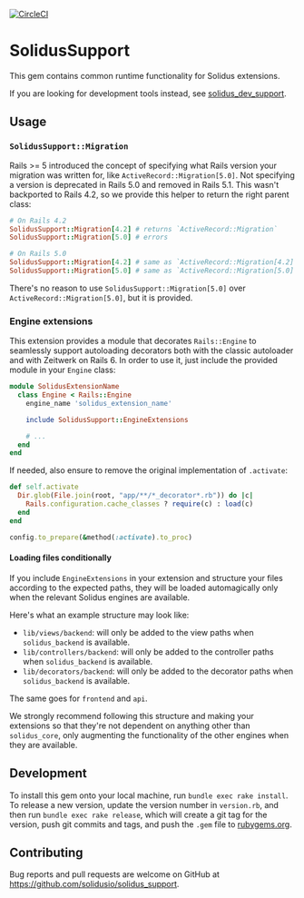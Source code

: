 [![CircleCI](https://dl.circleci.com/status-badge/img/gh/solidusio/solidus_support/tree/main.svg?style=svg)](https://dl.circleci.com/status-badge/redirect/gh/solidusio/solidus_support/tree/main)

# SolidusSupport

This gem contains common runtime functionality for Solidus extensions.

If you are looking for development tools instead, see
[solidus_dev_support](https://github.com/solidusio-contrib/solidus_dev_support).

## Usage

### `SolidusSupport::Migration`

Rails >= 5 introduced the concept of specifying what Rails version your migration was written for,
like `ActiveRecord::Migration[5.0]`. Not specifying a version is deprecated in Rails 5.0 and removed
in Rails 5.1. This wasn't backported to Rails 4.2, so we provide this helper to return the right
parent class:

``` ruby
# On Rails 4.2
SolidusSupport::Migration[4.2] # returns `ActiveRecord::Migration`
SolidusSupport::Migration[5.0] # errors

# On Rails 5.0
SolidusSupport::Migration[4.2] # same as `ActiveRecord::Migration[4.2]`
SolidusSupport::Migration[5.0] # same as `ActiveRecord::Migration[5.0]`
```

There's no reason to use `SolidusSupport::Migration[5.0]` over `ActiveRecord::Migration[5.0]`, but
it is provided.

### Engine extensions

This extension provides a module that decorates `Rails::Engine` to seamlessly support autoloading
decorators both with the classic autoloader and with Zeitwerk on Rails 6. In order to use it, just
include the provided module in your `Engine` class:

```ruby
module SolidusExtensionName
  class Engine < Rails::Engine
    engine_name 'solidus_extension_name'

    include SolidusSupport::EngineExtensions

    # ...
  end
end
```

If needed, also ensure to remove the original implementation of `.activate`:

```ruby
def self.activate
  Dir.glob(File.join(root, "app/**/*_decorator*.rb")) do |c|
    Rails.configuration.cache_classes ? require(c) : load(c)
  end
end

config.to_prepare(&method(:activate).to_proc)
```

#### Loading files conditionally

If you include `EngineExtensions` in your extension and structure your files according to the
expected paths, they will be loaded automagically only when the relevant Solidus engines are
available.

Here's what an example structure may look like:

- `lib/views/backend`: will only be added to the view paths when `solidus_backend` is available.
- `lib/controllers/backend`: will only be added to the controller paths when `solidus_backend` is
  available.
- `lib/decorators/backend`: will only be added to the decorator paths when `solidus_backend` is
  available.

The same goes for `frontend` and `api`.

We strongly recommend following this structure and making your extensions so that they're not
dependent on anything other than `solidus_core`, only augmenting the functionality of the other
engines when they are available.

## Development

To install this gem onto your local machine, run `bundle exec rake install`. To release a new
version, update the version number in `version.rb`, and then run `bundle exec rake release`, which
will create a git tag for the version, push git commits and tags, and push the `.gem` file to
[rubygems.org](https://rubygems.org).

## Contributing

Bug reports and pull requests are welcome on GitHub at https://github.com/solidusio/solidus_support.
